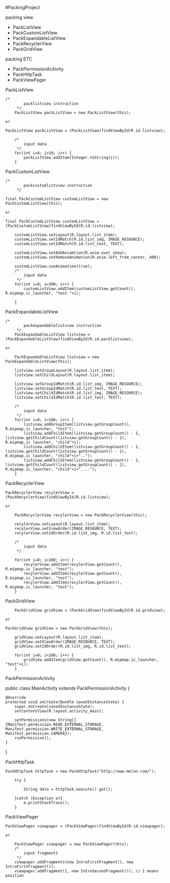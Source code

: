 #PackingProject

packing view

 - PackListView
 - PackCustomListView
 - PackExpandableListView
 - PackRecyclerView
 - PackGridView

packing ETC

 - PackPermissionAcitivity
 - PackHttpTask
 - PackViewPager



PackListView

	/*
            packlistview instruction
         */
        PackListView packListView = new PackListView(this);
        
	or
	
	PackListView packListView = (PackListView)findViewById(R.id.listview);

        /*
            input data
         */
        for(int i=0; i<10; i++) {
            packListView.addItem(Integer.toString(i));
        }




PackCustomListView

	/*
            packcustomlistview instruction
         */

	final PackCustomListView customListView = new PackCustomListView(this);
        
	or

	final PackCustomListView customListView = (PackCustomListView)findViewById(R.id.listview);

        customListView.setLayout(R.layout.list_item);
        customListView.setIdMatch(R.id.list_img, IMAGE_RESOURCE);
        customListView.setIdMatch(R.id.list_text, TEXT);

        customListView.setAddAniamtion(R.anim.over_show);
        customListView.setRemoveAnimation(R.anim.left_from_center, 400);

        customListView.useAnimation(true);
        /*
            input data
         */
        for(int i=0; i<300; i++) {
            customListView.addItem(customListView.getCount(), R.mipmap.ic_launcher, "test "+i);

        }



PackExpandableListView

	/*
            packexpandablelistview instruction
         */
        PackExpandableListView listview = (PackExpandableListView)findViewById(R.id.packlistview);

	or

        PackExpandableListView listview = new PackExpandableListView(this);

        listview.setGroupLayout(R.layout.list_item);
        listview.setChildLayout(R.layout.list_item);

        listview.setGroupIdMatch(R.id.list_img, IMAGE_RESOURCE);
        listview.setGroupIdMatch(R.id.list_text, TEXT);
        listview.setChildIdMatch(R.id.list_img, IMAGE_RESOURCE);
        listview.setChildIdMatch(R.id.list_text, TEXT);

        /*
            input data
         */
        for(int i=0; i<100; i++) {
            listview.addGroupItem(listview.getGroupCount(), R.mipmap.ic_launcher, "test");
            listview.addChildItem(listview.getGroupCount() - 1, listview.getChildCount(listview.getGroupCount() - 1), R.mipmap.ic_launcher, "child"+i);
            listview.addChildItem(listview.getGroupCount() - 1, listview.getChildCount(listview.getGroupCount() - 1), R.mipmap.ic_launcher, "child"+i+"..");
            listview.addChildItem(listview.getGroupCount() - 1, listview.getChildCount(listview.getGroupCount() - 1), R.mipmap.ic_launcher, "child"+i+"....");
        }



PackRecyclerView

	PackRecyclerView recylerView = (PackRecyclerView)findViewById(R.id.listview);
	
	or
	
        PackRecyclerView recylerView = new PackRecyclerView(this);

        recylerView.setLayout(R.layout.list_item);
        recylerView.setViewOrder(IMAGE_RESOURCE, TEXT);
        recylerView.setIdOrder(R.id.list_img, R.id.list_text);

        /*
            input data
         */

        for(int i=0; i<100; i++) {
            recylerView.addItem(recylerView.getCount(), R.mipmap.ic_launcher, "test");
            recylerView.addItem(recylerView.getCount(), R.mipmap.ic_launcher, "test");
            recylerView.addItem(recylerView.getCount(), R.mipmap.ic_launcher, "test");
        }



PackGridView

        PackGridView gridView = (PackGridView)findViewById(R.id.gridview);
        
	or

	PackGridView gridView = new PackGridView(this);

        gridView.setLayout(R.layout.list_item);
        gridView.setViewOrder(IMAGE_RESOURCE, TEXT);
        gridView.setIdOrder(R.id.list_img, R.id.list_text);

        for(int i=0; i<100; i++) {
            gridView.addItem(gridView.getCount(), R.mipmap.ic_launcher, "test"+i);
        }




PackPermissionActivity

public class MainActivity extends PackPermissionActivity {


    @Override
    protected void onCreate(Bundle savedInstanceState) {
        super.onCreate(savedInstanceState);
        setContentView(R.layout.activity_main);

        setPermissions(new String[]{Manifest.permission.READ_EXTERNAL_STORAGE, Manifest.permission.WRITE_EXTERNAL_STORAGE, Manifest.permission.CAMERA});
        runPermission();
    }
}




PackHttpTask

	PackHttpTask httpTask = new PackHttpTask("http://www.melon.com/");

        try {

            String data = httpTask.execute().get();

        }catch (Exception e){
            e.printStackTrace();
        }



PackViewPager

	PackViewPager viewpager = (PackViewPager)findViewById(R.id.viewpager);

	or

        PackViewPager viewpager = new PackViewPager(this);
        /*
            input fragment1
         */
        viewpager.addFragments(new IntroFirstFragment(), new IntroFirstFragment());
        viewpager.addFragment(1, new IntroSecondFragment()); // 1 means position
